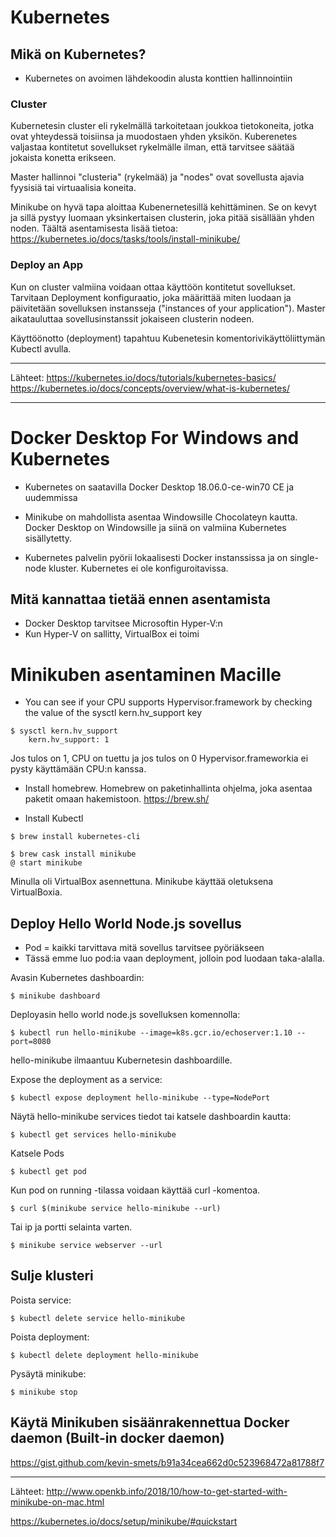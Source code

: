# Kubernetes

## Mikä on Kubernetes?

- Kubernetes on avoimen lähdekoodin alusta konttien hallinnointiin


### Cluster 

Kubernetesin cluster eli rykelmällä tarkoitetaan joukkoa tietokoneita, jotka ovat yhteydessä toisiinsa ja muodostaen yhden yksikön. Kuberenetes valjastaa kontitetut sovellukset rykelmälle ilman, että tarvitsee säätää jokaista konetta erikseen.

Master hallinnoi "clusteria" (rykelmää) ja "nodes" ovat sovellusta ajavia fyysisiä tai virtuaalisia koneita.


Minikube on hyvä tapa aloittaa Kubenernetesillä kehittäminen. Se on kevyt ja sillä pystyy luomaan yksinkertaisen clusterin, joka pitää sisällään yhden noden.
Täältä asentamisesta lisää tietoa:
https://kubernetes.io/docs/tasks/tools/install-minikube/

### Deploy an App

Kun on cluster valmiina voidaan ottaa käyttöön kontitetut sovellukset. Tarvitaan Deployment konfiguraatio, joka määrittää miten luodaan ja päivitetään sovelluksen instansseja ("instances of your application"). Master aikatauluttaa sovellusinstanssit jokaiseen clusterin nodeen.

Käyttöönotto (deployment) tapahtuu Kubenetesin komentorivikäyttöliittymän Kubectl avulla.


------
Lähteet:
https://kubernetes.io/docs/tutorials/kubernetes-basics/
https://kubernetes.io/docs/concepts/overview/what-is-kubernetes/

------

# Docker Desktop For Windows and Kubernetes
- Kubernetes on saatavilla Docker Desktop 18.06.0-ce-win70 CE ja uudemmissa

- Minikube on mahdollista asentaa Windowsille Chocolateyn kautta. Docker Desktop on Windowsille ja siinä on valmiina Kubernetes sisällytetty.

- Kubernetes palvelin pyörii lokaalisesti Docker instanssissa ja on single-node kluster. Kubernetes ei ole konfiguroitavissa.

## Mitä kannattaa tietää ennen asentamista
- Docker Desktop tarvitsee Microsoftin Hyper-V:n
- Kun Hyper-V on sallitty, VirtualBox ei toimi 


# Minikuben asentaminen Macille

- You can see if your CPU supports Hypervisor.framework by checking the value of the sysctl kern.hv_support key
```
$ sysctl kern.hv_support
	kern.hv_support: 1
```
Jos tulos on 1, CPU on tuettu ja jos tulos on 0 Hypervisor.frameworkia ei pysty käyttämään CPU:n kanssa.


- Install homebrew. Homebrew on paketinhallinta ohjelma, joka asentaa paketit omaan hakemistoon.
https://brew.sh/

- Install Kubectl
```
$ brew install kubernetes-cli
```
```
$ brew cask install minikube
@ start minikube
```
Minulla oli VirtualBox asennettuna. Minikube käyttää oletuksena VirtualBoxia.


## Deploy Hello World Node.js sovellus

- Pod = kaikki tarvittava mitä sovellus tarvitsee pyöriäkseen
- Tässä emme luo pod:ia vaan deployment, jolloin pod luodaan taka-alalla. 

Avasin Kubernetes dashboardin:
```
$ minikube dashboard
```

Deployasin hello world node.js sovelluksen komennolla:
```
$ kubectl run hello-minikube --image=k8s.gcr.io/echoserver:1.10 --port=8080
```

hello-minikube ilmaantuu Kubernetesin dashboardille.

Expose the deployment as a service:
```
$ kubectl expose deployment hello-minikube --type=NodePort
```

Näytä hello-minikube services tiedot tai katsele dashboardin kautta:
```
$ kubectl get services hello-minikube
```

Katsele Pods 
```
$ kubectl get pod
```
Kun pod on running -tilassa voidaan käyttää curl -komentoa.
```
$ curl $(minikube service hello-minikube --url)
```
Tai ip ja portti selainta varten.
```
$ minikube service webserver --url
```

## Sulje klusteri
Poista service:
```
$ kubectl delete service hello-minikube
```
Poista deployment:
```
$ kubectl delete deployment hello-minikube
```
Pysäytä minikube:
```
$ minikube stop
```

## Käytä Minikuben sisäänrakennettua Docker daemon (Built-in docker daemon)
https://gist.github.com/kevin-smets/b91a34cea662d0c523968472a81788f7

--------
Lähteet:
http://www.openkb.info/2018/10/how-to-get-started-with-minikube-on-mac.html

https://kubernetes.io/docs/setup/minikube/#quickstart
